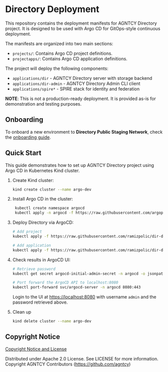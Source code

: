 # Directory Deployment

This repository contains the deployment manifests for AGNTCY Directory project.
It is designed to be used with Argo CD for GitOps-style continuous deployment.

The manifests are organized into two main sections:
- `projects/`: Contains Argo CD project definitions.
- `projectapps/`: Contains Argo CD application definitions.

The project will deploy the following components:
- `applications/dir` - AGNTCY Directory server with storage backend
- `applications/dir-admin` - AGNTCY Directory Admin CLI client
- `applications/spire*` - SPIRE stack for identity and federation

**NOTE**: This is not a production-ready deployment. It is
provided as-is for demonstration and testing purposes.

## Onboarding

To onboard a new environment to **Directory Public Staging Network**, check the
[onboarding guide](onboarding/README.md).

## Quick Start

This guide demonstrates how to set up AGNTCY Directory project using
Argo CD in Kubernetes Kind cluster.

1. Create Kind cluster:

   ```bash
   kind create cluster --name argo-dev
   ``` 

2. Install Argo CD in the cluster:

   ```bash
    kubectl create namespace argocd
    kubectl apply -n argocd -f https://raw.githubusercontent.com/argoproj/argo-cd/stable/manifests/install.yaml
    ```

3. Deploy Directory via ArgoCD:

    ```bash
    # Add project
    kubectl apply -f https://raw.githubusercontent.com/ramizpolic/dir-deploy/main/projects/dir/project.yaml

    # Add application
    kubectl apply -f https://raw.githubusercontent.com/ramizpolic/dir-deploy/main/projectapps/dir/application.yaml
    ```


4. Check results in ArgoCD UI:

   ```bash
   # Retrieve password
   kubectl get secret argocd-initial-admin-secret -n argocd -o jsonpath="{.data.password}" | base64 -d; echo

   # Port forward the ArgoCD API to localhost:8080
   kubectl port-forward svc/argocd-server -n argocd 8080:443
   ```

   Login to the UI at [https://localhost:8080](https://localhost:8080) with username `admin` and the password retrieved above.

5. Clean up

   ```bash
   kind delete cluster --name argo-dev
   ```

## Copyright Notice

[Copyright Notice and License](./LICENSE.md)

Distributed under Apache 2.0 License. See LICENSE for more information.
Copyright AGNTCY Contributors (https://github.com/agntcy)

